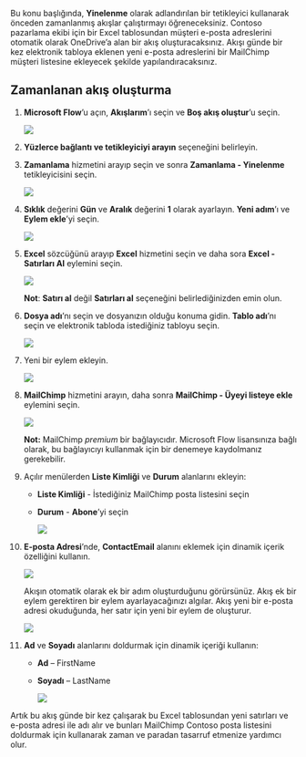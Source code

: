 Bu konu başlığında, **Yinelenme** olarak adlandırılan bir tetikleyici kullanarak önceden zamanlanmış akışlar çalıştırmayı öğreneceksiniz.  Contoso pazarlama ekibi için bir Excel tablosundan müşteri e-posta adreslerini otomatik olarak OneDrive’a alan bir akış oluşturacaksınız. Akışı günde bir kez elektronik tabloya eklenen yeni e-posta adreslerini bir MailChimp müşteri listesine ekleyecek şekilde yapılandıracaksınız. 

## <a name="create-a-scheduled-flow"></a>Zamanlanan akış oluşturma
1. **Microsoft Flow**’u açın, **Akışlarım**’ı seçin ve **Boş akış oluştur**’u seçin. 
   
    ![](./media/learning-recurrence/flow-create-blank.png)
2. **Yüzlerce bağlantı ve tetikleyiciyi arayın** seçeneğini belirleyin.
3. **Zamanlama** hizmetini arayıp seçin ve sonra **Zamanlama - Yinelenme** tetikleyicisini seçin.
   
    ![](./media/learning-recurrence/flow-recurrence-trigger.png)
4. **Sıklık** değerini **Gün** ve **Aralık** değerini **1** olarak ayarlayın. **Yeni adım**’ı ve **Eylem ekle**’yi seçin. 
   
    ![](./media/learning-recurrence/frequency-interval.png)
5. **Excel** sözcüğünü arayıp **Excel** hizmetini seçin ve daha sora **Excel - Satırları Al** eylemini seçin. 
   
    ![](./media/learning-recurrence/excel-get-rows.png)
   
    **Not**: **Satırı al** değil **Satırları al** seçeneğini belirlediğinizden emin olun. 
6. **Dosya adı**’nı seçin ve dosyanızın olduğu konuma gidin. **Tablo adı**’nı seçin ve elektronik tabloda istediğiniz tabloyu seçin. 
   
    ![](./media/learning-recurrence/excel-get-file.png)
7. Yeni bir eylem ekleyin. 
   
    ![](./media/learning-recurrence/new-step.png)
8. **MailChimp** hizmetini arayın, daha sonra **MailChimp - Üyeyi listeye ekle** eylemini seçin.
   
    ![](./media/learning-recurrence/select-mailchimp.png)
   
    **Not:** MailChimp *premium* bir bağlayıcıdır. Microsoft Flow lisansınıza bağlı olarak, bu bağlayıcıyı kullanmak için bir denemeye kaydolmanız gerekebilir.
9. Açılır menülerden **Liste Kimliği** ve **Durum** alanlarını ekleyin:
   
   * **Liste Kimliği** - İstediğiniz MailChimp posta listesini seçin
   * **Durum** - **Abone**’yi seçin 
     
     ![](./media/learning-recurrence/mailchimp-id-status.png)
10. **E-posta Adresi**’nde, **ContactEmail** alanını eklemek için dinamik içerik özelliğini kullanın. 
    
     ![](./media/learning-recurrence/mailchimp-address.png)
    
     Akışın otomatik olarak ek bir adım oluşturduğunu görürsünüz. Akış ek bir eylem gerektiren bir eylem ayarlayacağınızı algılar. Akış yeni bir e-posta adresi okuduğunda, her satır için yeni bir eylem de oluşturur. 
    
     ![](./media/learning-recurrence/mailchimp-for-each.png)
11. **Ad** ve **Soyadı** alanlarını doldurmak için dinamik içeriği kullanın:
    
    * **Ad** – FirstName
    * **Soyadı** – LastName
      
      ![](./media/learning-recurrence/mailchimp-names.png)

Artık bu akış günde bir kez çalışarak bu Excel tablosundan yeni satırları ve e-posta adresi ile adı alır ve bunları MailChimp Contoso posta listesini doldurmak için kullanarak zaman ve paradan tasarruf etmenize yardımcı olur. 

